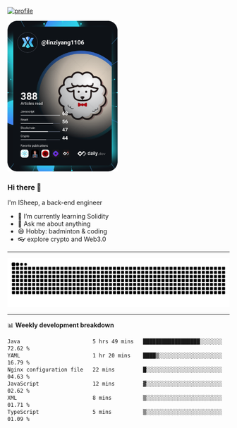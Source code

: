 [![profile](https://user-images.githubusercontent.com/54968314/208005045-e4b42f3b-833d-4242-bfcc-e764865553a2.svg)](https://www.calligrapher.ai/)

<a href="https://app.daily.dev/linziyang1106"><img src="/devcard.png" width="250" alt="ISheep's Dev Card"/></a>

### Hi there 🐏

I'm ISheep, a back-end engineer

- 🔭 I’m currently learning Solidity
- 💬 Ask me about anything
- 😄 Hobby: badminton & coding
- 👓 explore crypto and Web3.0

-------

![](https://raw.githubusercontent.com/ISheepp/ISheepp/output/github-contribution-grid-snake.svg)

-------

📊 **Weekly development breakdown**
<!--START_SECTION:waka-->

```text
Java                       5 hrs 49 mins   ██████████████████░░░░░░░   72.62 %
YAML                       1 hr 20 mins    ████▒░░░░░░░░░░░░░░░░░░░░   16.79 %
Nginx configuration file   22 mins         █░░░░░░░░░░░░░░░░░░░░░░░░   04.63 %
JavaScript                 12 mins         ▓░░░░░░░░░░░░░░░░░░░░░░░░   02.62 %
XML                        8 mins          ▒░░░░░░░░░░░░░░░░░░░░░░░░   01.71 %
TypeScript                 5 mins          ▒░░░░░░░░░░░░░░░░░░░░░░░░   01.09 %
```

<!--END_SECTION:waka-->
